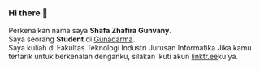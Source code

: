 ### Hi there 👋

<!--
**shafazhafirag/shafazhafirag** is a ✨ _special_ ✨ repository because its `README.md` (this file) appears on your GitHub profile.

Here are some ideas to get you started:

- 🔭 I’m currently working on ...
- 🌱 I’m currently learning ...
- 👯 I’m looking to collaborate on ...
- 🤔 I’m looking for help with ...
- 💬 Ask me about ...
- 📫 How to reach me: ...
- 😄 Pronouns: ...
- ⚡ Fun fact: ...
-->
 

Perkenalkan nama saya **Shafa Zhafira Gunvany**.\
Saya seorang **Student** di [Gunadarma](https://www.gunadarma.ac.id/).\
Saya kuliah di Fakultas Teknologi Industri Jurusan Informatika
Jika kamu tertarik untuk berkenalan denganku, silakan ikuti akun [linktr.ee](https://linktr.ee/shafazhafirag)ku ya.
